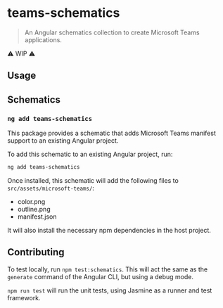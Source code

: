 # teams-schematics

> An Angular schematics collection to create Microsoft Teams applications.

⚠️ WIP ⚠️
 
## Usage

## Schematics

### `ng add teams-schematics`

This package provides a schematic that adds Microsoft Teams manifest support to an existing Angular project.

To add this schematic to an existing Angular project, run:

```sh
ng add teams-schematics
```

Once installed, this schematic will add the following files to `src/assets/microsoft-teams/`:

- color.png
- outline.png
- manifest.json

It will also install the necessary npm dependencies in the host project.

## Contributing

To test locally, run `npm test:schematics`. This will act the same as the `generate` command of the Angular CLI, but using a debug mode.

`npm run test` will run the unit tests, using Jasmine as a runner and test framework.
